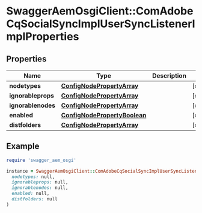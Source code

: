 # SwaggerAemOsgiClient::ComAdobeCqSocialSyncImplUserSyncListenerImplProperties

## Properties

| Name | Type | Description | Notes |
| ---- | ---- | ----------- | ----- |
| **nodetypes** | [**ConfigNodePropertyArray**](ConfigNodePropertyArray.md) |  | [optional] |
| **ignorableprops** | [**ConfigNodePropertyArray**](ConfigNodePropertyArray.md) |  | [optional] |
| **ignorablenodes** | [**ConfigNodePropertyArray**](ConfigNodePropertyArray.md) |  | [optional] |
| **enabled** | [**ConfigNodePropertyBoolean**](ConfigNodePropertyBoolean.md) |  | [optional] |
| **distfolders** | [**ConfigNodePropertyArray**](ConfigNodePropertyArray.md) |  | [optional] |

## Example

```ruby
require 'swagger_aem_osgi'

instance = SwaggerAemOsgiClient::ComAdobeCqSocialSyncImplUserSyncListenerImplProperties.new(
  nodetypes: null,
  ignorableprops: null,
  ignorablenodes: null,
  enabled: null,
  distfolders: null
)
```

